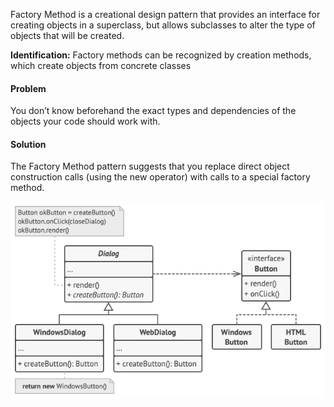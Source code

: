 Factory Method is a creational design pattern that provides an interface for creating objects in a superclass, but allows subclasses to alter the type of objects that will be created.

**Identification:** Factory methods can be recognized by creation methods, which create objects from concrete classes

#### Problem

You don’t know beforehand the exact types and dependencies of the objects your code should work with.

#### Solution

The Factory Method pattern suggests that you replace direct object construction calls (using the new operator) with calls to a special factory method.

![factory](factory.png)

